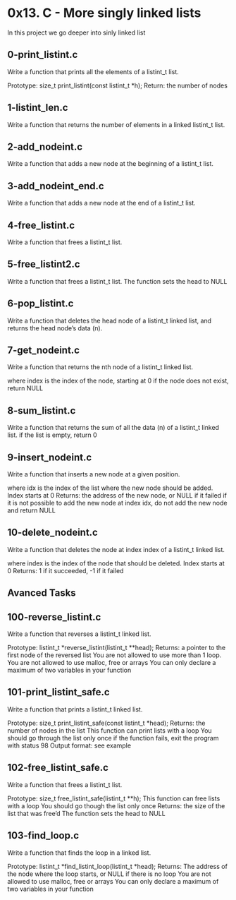 # 0x13. C - More singly linked lists
In this project we go deeper into sinly linked list

## 0-print_listint.c
Write a function that prints all the elements of a listint_t list.

Prototype: size_t print_listint(const listint_t *h);
Return: the number of nodes

## 1-listint_len.c
Write a function that returns the number of elements in a linked listint_t list.

## 2-add_nodeint.c
Write a function that adds a new node at the beginning of a listint_t list.

## 3-add_nodeint_end.c
Write a function that adds a new node at the end of a listint_t list.

## 4-free_listint.c
Write a function that frees a listint_t list.

## 5-free_listint2.c
Write a function that frees a listint_t list.
The function sets the head to NULL

## 6-pop_listint.c
Write a function that deletes the head node of a listint_t linked list, and returns the head node’s data (n).

## 7-get_nodeint.c
Write a function that returns the nth node of a listint_t linked list.

where index is the index of the node, starting at 0
if the node does not exist, return NULL

## 8-sum_listint.c
Write a function that returns the sum of all the data (n) of a listint_t linked list.
if the list is empty, return 0

## 9-insert_nodeint.c
Write a function that inserts a new node at a given position.

where idx is the index of the list where the new node should be added. Index starts at 0
Returns: the address of the new node, or NULL if it failed
if it is not possible to add the new node at index idx, do not add the new node and return NULL

## 10-delete_nodeint.c
Write a function that deletes the node at index index of a listint_t linked list.

where index is the index of the node that should be deleted. Index starts at 0
Returns: 1 if it succeeded, -1 if it failed

## Avanced Tasks
## 100-reverse_listint.c
Write a function that reverses a listint_t linked list.

Prototype: listint_t *reverse_listint(listint_t **head);
Returns: a pointer to the first node of the reversed list
You are not allowed to use more than 1 loop.
You are not allowed to use malloc, free or arrays
You can only declare a maximum of two variables in your function

## 101-print_listint_safe.c
Write a function that prints a listint_t linked list.

Prototype: size_t print_listint_safe(const listint_t *head);
Returns: the number of nodes in the list
This function can print lists with a loop
You should go through the list only once
if the function fails, exit the program with status 98
Output format: see example

## 102-free_listint_safe.c
Write a function that frees a listint_t list.

Prototype: size_t free_listint_safe(listint_t **h);
This function can free lists with a loop
You should go though the list only once
Returns: the size of the list that was free’d
The function sets the head to NULL

## 103-find_loop.c
Write a function that finds the loop in a linked list.

Prototype: listint_t *find_listint_loop(listint_t *head);
Returns: The address of the node where the loop starts, or NULL if there is no loop
You are not allowed to use malloc, free or arrays
You can only declare a maximum of two variables in your function


